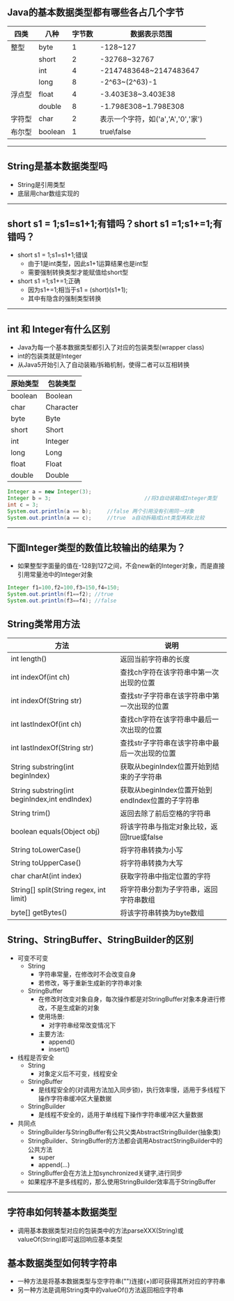 ## Java的基本数据类型都有哪些各占几个字节

| 四类   | 八种    | 字节数 | 数据表示范围                       |
| ------ | ------- | ------ | ---------------------------------- |
| 整型   | byte    | 1      | -128~127                           |
|        | short   | 2      | -32768~32767                       |
|        | int     | 4      | -2147483648~2147483647             |
|        | long    | 8      | -2^63~(2^63)-1                     |
| 浮点型 | float   | 4      | -3.403E38~3.403E38                 |
|        | double  | 8      | -1.798E308~1.798E308               |
| 字符型 | char    | 2      | 表示一个字符，如('a','A','0','家') |
| 布尔型 | boolean | 1      | true\false                         |

---

## String是基本数据类型吗

- String是引用类型
- 底层用char数组实现的

---

## short s1 = 1;s1=s1+1;有错吗？short s1 =1;s1+=1;有错吗？

- short s1 = 1;s1=s1+1;错误
  - 由于1是int类型，因此s1+1运算结果也是int型
  - 需要强制转换类型才能赋值给short型
- short s1 =1;s1+=1;正确
  - 因为s1+=1;相当于s1 = (short)(s1+1);
  - 其中有隐含的强制类型转换

---

## int 和 Integer有什么区别

- Java为每一个基本数据类型都引入了对应的包装类型(wrapper class)
- int的包装类就是Integer
- 从Java5开始引入了自动装箱/拆箱机制，使得二者可以互相转换

| 原始类型 | 包装类型  |
| -------- | --------- |
| boolean  | Boolean   |
| char     | Character |
| byte     | Byte      |
| short    | Short     |
| int      | Integer   |
| long     | Long      |
| float    | Float     |
| double   | Double    |

```java
Integer a = new Integer(3);
Integer b = 3;								//将3自动装箱成Integer类型
int c = 3;						
System.out.println(a == b);		//false	两个引用没有引用同一对象
System.out.println(a == c);		//true	a自动拆箱成int类型再和c比较
```

---

## 下面Integer类型的数值比较输出的结果为？

- 如果整型字面量的值在-128到127之间，不会new新的Integer对象，而是直接引用常量池中的Integer对象

```java
Integer f1=100,f2=100,f3=150,f4=150;
System.out.println(f1==f2);	//true
System.out.println(f3==f4);	//false
```

## String类常用方法

| 方法                                          | 说明                                             |
| --------------------------------------------- | ------------------------------------------------ |
| int length()                                  | 返回当前字符串的长度                             |
| int indexOf(int ch)                           | 查找ch字符在该字符串中第一次出现的位置           |
| int indexOf(String str)                       | 查找str子字符串在该字符串中第一次出现的位置      |
| int lastIndexOf(int ch)                       | 查找ch字符在该字符串中最后一次出现的位置         |
| int lastIndexOf(String str)                   | 查找str子字符串在该字符串中最后一次出现的位置    |
| String substring(int beginIndex)              | 获取从beginIndex位置开始到结束的子字符串         |
| String substring(int beginIndex,int endIndex) | 获取从beginIndex位置开始到endIndex位置的子字符串 |
| String trim()                                 | 返回去除了前后空格的字符串                       |
| boolean equals(Object obj)                    | 将该字符串与指定对象比较，返回true或false        |
| String toLowerCase()                          | 将字符串转换为小写                               |
| String toUpperCase()                          | 将字符串转换为大写                               |
| char charAt(int index)                        | 获取字符串中指定位置的字符                       |
| String[] split(String regex, int limit)       | 将字符串分割为子字符串，返回字符串数组           |
| byte[] getBytes()                             | 将该字符串转换为byte数组                         |

## String、StringBuffer、StringBuilder的区别

- 可变不可变
  - String
    - 字符串常量，在修改时不会改变自身
    - 若修改，等于重新生成新的字符串对象
  - StringBuffer
    - 在修改时改变对象自身，每次操作都是对StringBuffer对象本身进行修改，不是生成新的对象
    - 使用场景:
      - 对字符串经常改变情况下
    - 主要方法:
      - append()
      - insert()
- 线程是否安全
  - String
    - 对象定义后不可变，线程安全
  - StringBuffer
    - 是线程安全的(对调用方法加入同步锁)，执行效率慢，适用于多线程下操作字符串缓冲区大量数据
  - StringBuilder
    - 是线程不安全的，适用于单线程下操作字符串缓冲区大量数据
- 共同点
  - StringBuilder与StringBuffer有公共父类AbstractStringBuilder(抽象类)
  - StringBuilder、StringBuffer的方法都会调用AbstractStringBuilder中的公共方法
    - super
    - append(...)
  - StringBuffer会在方法上加synchronized关键字,进行同步
  - 如果程序不是多线程的，那么使用StringBuilder效率高于StringBuffer

---

## 字符串如何转基本数据类型

- 调用基本数据类型对应的包装类中的方法parseXXX(String)或valueOf(String)即可返回响应基本类型

## 基本数据类型如何转字符串

- 一种方法是将基本数据类型与空字符串("")连接(+)即可获得其所对应的字符串
- 另一种方法是调用String类中的valueOf()方法返回相应字符串